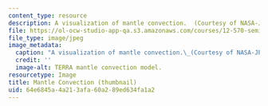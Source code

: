 ```yaml
---
content_type: resource
description: A visualization of mantle convection.  (Courtesy of NASA-JPL.)
file: https://ol-ocw-studio-app-qa.s3.amazonaws.com/courses/12-570-seminar-in-geophysics-thermal-and-chemical-evolution-of-the-earth-spring-2005/64e6845a4a213afa60a289ed634fa1a2_12-570s05-th.jpg
file_type: image/jpeg
image_metadata:
  caption: "A visualization of mantle convection.\_(Courtesy of NASA-JPL.)"
  credit: ''
  image-alt: TERRA mantle convection model.
resourcetype: Image
title: Mantle Convection (thumbnail)
uid: 64e6845a-4a21-3afa-60a2-89ed634fa1a2
---
```


